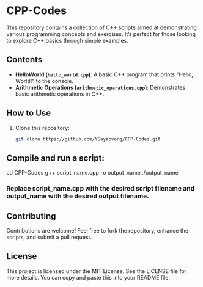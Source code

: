 # CPP-Codes

This repository contains a collection of C++ scripts aimed at demonstrating various programming concepts and exercises. It’s perfect for those looking to explore C++ basics through simple examples.

## Contents

- **HelloWorld (`hello_world.cpp`)**: A basic C++ program that prints "Hello, World!" to the console.
- **Arithmetic Operations (`arithmetic_operations.cpp`)**: Demonstrates basic arithmetic operations in C++.

## How to Use

1. Clone this repository:
   ```bash
   git clone https://github.com/YSayaovong/CPP-Codes.git

## Compile and run a script:
cd CPP-Codes
g++ script_name.cpp -o output_name
./output_name

### Replace script_name.cpp with the desired script filename and output_name with the desired output filename.

## Contributing
Contributions are welcome! Feel free to fork the repository, enhance the scripts, and submit a pull request.

## License
This project is licensed under the MIT License. See the LICENSE file for more details.
You can copy and paste this into your README file.

